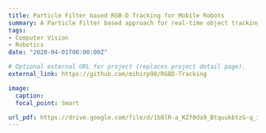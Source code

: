 ```yaml
---
title: Particle Filter based RGB-D Tracking for Mobile Robots
summary: A Particle Filter based approach for real-time object tracking using mobile robots with an RGB-D camera. The particle filter estimates the location of the object in the global frame and updates the weight of the particles by computing correlation using the 2D feature descriptors of the object inside the bounding box detection. The bounding box detection was obtained using the MobileNet-SSD detection framework.
tags:
- Computer Vision
- Robotics
date: "2020-04-01T00:00:00Z"

# Optional external URL for project (replaces project detail page).
external_link: https://github.com/mihirp98/RGBD-Tracking

image:
  caption: 
  focal_point: Smart

url_pdf: https://drive.google.com/file/d/1b8lR-a_KZf0da9_BtquukbtzG-q_iAgt/view?usp=sharing
---
```


